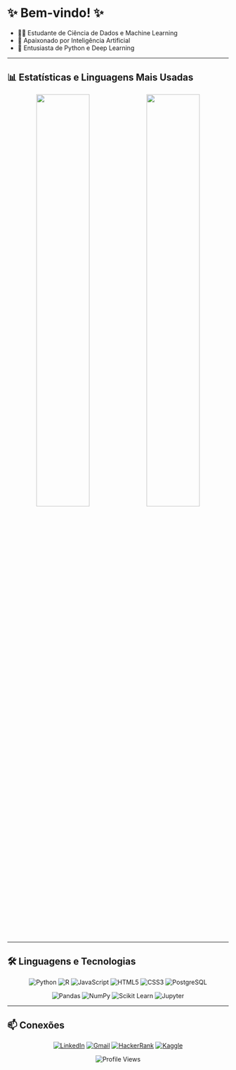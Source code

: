 # ✨ Bem-vindo! ✨

- 👨‍💻 Estudante de Ciência de Dados e Machine Learning
- 🤖 Apaixonado por Inteligência Artificial
- 🐍 Entusiasta de Python e Deep Learning

---

## 📊 Estatísticas e Linguagens Mais Usadas

<div align="center">
  
<img width="49%" src="https://github-readme-stats.vercel.app/api?username=HenriMafra&show_icons=true&theme=radical&hide_border=true&bg_color=0D1117&title_color=00D9FF&icon_color=00D9FF&text_color=FFFFFF" />
<img width="49%" src="https://github-readme-stats.vercel.app/api/top-langs/?username=HenriMafra&layout=compact&theme=radical&hide_border=true&bg_color=0D1117&title_color=00D9FF&text_color=FFFFFF&langs_count=6" />

</div>

---

## 🛠️ Linguagens e Tecnologias

<div align="center">

![Python](https://img.shields.io/badge/Python-FFD43B?style=for-the-badge&logo=python&logoColor=blue)
![R](https://img.shields.io/badge/R-276DC3?style=for-the-badge&logo=r&logoColor=white)
![JavaScript](https://img.shields.io/badge/JavaScript-F7DF1E?style=for-the-badge&logo=javascript&logoColor=black)
![HTML5](https://img.shields.io/badge/HTML5-E34F26?style=for-the-badge&logo=html5&logoColor=white)
![CSS3](https://img.shields.io/badge/CSS3-1572B6?style=for-the-badge&logo=css3&logoColor=white)
![PostgreSQL](https://img.shields.io/badge/PostgreSQL-316192?style=for-the-badge&logo=postgresql&logoColor=white)

![Pandas](https://img.shields.io/badge/Pandas-150458?style=for-the-badge&logo=pandas&logoColor=white)
![NumPy](https://img.shields.io/badge/NumPy-013243?style=for-the-badge&logo=numpy&logoColor=white)
![Scikit Learn](https://img.shields.io/badge/Scikit_Learn-F7931E?style=for-the-badge&logo=scikit-learn&logoColor=white)
![Jupyter](https://img.shields.io/badge/Jupyter-F37626?style=for-the-badge&logo=jupyter&logoColor=white)

</div>

---

## 📫 Conexões

<div align="center">

[![LinkedIn](https://img.shields.io/badge/LinkedIn-0077B5?style=for-the-badge&logo=linkedin&logoColor=white)](https://www.linkedin.com/in/henri-felipe-marques-mafra-961538352/)
[![Gmail](https://img.shields.io/badge/Gmail-D14836?style=for-the-badge&logo=gmail&logoColor=white)](mailto:henri.afly@gmail.com)
[![HackerRank](https://img.shields.io/badge/HackerRank-00EA64?style=for-the-badge&logo=hackerrank&logoColor=black)](https://www.hackerrank.com/profile/henri_afly)
[![Kaggle](https://img.shields.io/badge/Kaggle-20BEFF?style=for-the-badge&logo=kaggle&logoColor=white)](https://www.kaggle.com/henrimafra)

![Profile Views](https://komarev.com/ghpvc/?username=HenriMafra&color=00D9FF&style=for-the-badge&label=VISUALIZAÇÕES)

</div>
